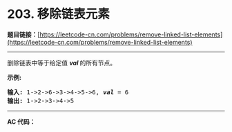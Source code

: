 # 203. 移除链表元素

**题目链接：**[https://leetcode-cn.com/problems/remove-linked-list-elements](https://leetcode-cn.com/problems/remove-linked-list-elements)

---

<div class="content__1Y2H">
 <div class="notranslate">
  <p>删除链表中等于给定值&nbsp;<strong><em>val&nbsp;</em></strong>的所有节点。</p> 
  <p><strong>示例:</strong></p> 
  <pre class="language-text"><strong>输入:</strong> 1-&gt;2-&gt;6-&gt;3-&gt;4-&gt;5-&gt;6, <em><strong>val</strong></em> = 6
<strong>输出:</strong> 1-&gt;2-&gt;3-&gt;4-&gt;5
</pre> 
 </div>
</div>

---

**AC 代码：**

```java

```
